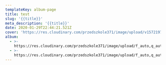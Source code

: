 ```yaml
---
templateKey: album-page
title: test
slug: '{{title}}'
meta_description: '{{title}}'
date: 2020-01-29T22:44:21.521Z
cover: 'https://res.cloudinary.com/przedszkole371/image/upload/v1572197875/sample.jpg'
album:
  - >-
    https://res.cloudinary.com/przedszkole371/image/upload/f_auto,q_auto/c_fill,w_1200/v1574681841/Aktualno%C5%9Bci/hsgq9dsoc1dclwjgsfyy.jpg
  - >-
    https://res.cloudinary.com/przedszkole371/image/upload/f_auto,q_auto/c_fill,w_1200/v1574681715/Aktualno%C5%9Bci/y12c73nlvfh39qr2tvvl.jpg
---
```


